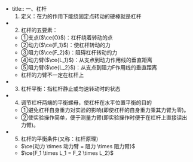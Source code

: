 -
  title:: 一、杠杆
    1. 定义：在力的作用下能绕固定点转动的硬棒就是杠杆
-
  2. 杠杆的五要素：
	- ①支点($\ce{O}$)：杠杆绕着转动的点
	- ②动力($\ce{F_1}$)：使杠杆转动的力
	- ③阻力($\ce{F_2}$)：阻碍杠杆转动的力
	- ④动力臂($\ce{L_1}$)：从支点到动力作用线的垂直距离
	- ⑤阻力臂($\ce{L_2}$)：从支点到阻力F作用线的垂直距离
	- 杠杆的力臂不一定在杠杆上
-
  3. 杠杆平衡：指杠杆静止或匀速转动时的状态
-
  4. 调节杠杆两端的平衡螺母，使杠杆在水平位置平衡的目的
	- ①避免杠杆自身重力对实验的影响(即使杠杆的自身重力乘其力臂为零)。
	- ②使实验操作简单，便于测量力臂(即实验操作时便于在杠杆上直接读出力臂)。
-
  5. 杠杆的平衡条件(又称：杠杆原理)
	- $\ce{动力 \times 动力臂 = 阻力 \times 阻力臂}$
	- $\ce{F_1 \times L_1 = F_2 \times L_2}$